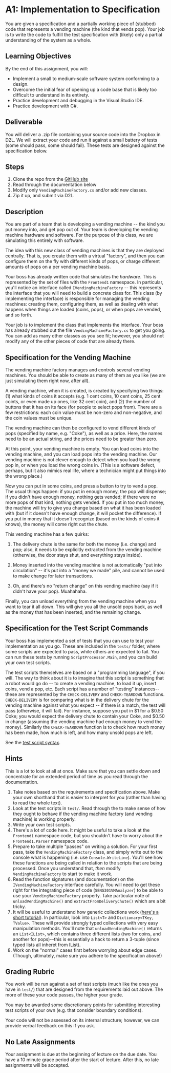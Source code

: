 # A1: Implementation to Specification

You are given a specification and a partially working piece of (stubbed) code that represents a vending machine (the kind that vends pop). Your job is to write the code to fulfill the test specification with (likely) only a partial understanding of the system as a whole.

## Learning Objectives

By the end of this assignment, you will:

* Implement a small to medium-scale software system conforming to a design.
* Overcome the initial fear of opening up a code base that is likely too difficult to understand in its entirety.
* Practice development and debugging in the Visual Studio IDE.
* Practice development with C#.

## Deliverable

You will deliver a .zip file containing your source code into the Dropbox in D2L. We will extract your code and run it against a small battery of tests (some should pass, some should fail). These tests are designed against the specification below.

## Steps

1. Clone the repo from the [GitHub site](https://github.com/hcitang/seng301/asgn1)
2. Read through the documentation below
3. Modify only `VendingMachineFactory.cs` and/or add new classes.
4. Zip it up, and submit via D2L.

## Description

You are part of a team that is developing a vending machine -- the kind you put money into, and get pop out of. Your team is developing the vending machine hardware and software. For the purpose of this class, we are simulating this entirely with software.

The idea with this new class of vending machines is that they are deployed centrally. That is, you create them with a virtual "factory", and then you can configure them on the fly with different kinds of pops, or charge different amounts of pops on a per vending machine basis.

Your boss has already written code that simulates the _hardware_. This is represented by the set of files with the `Frontend1` namespace. In particular, you'll notice an interface called `IVendingMachineFactory` -- this represents the interface that you will need to build a concrete class for. This class (by implementing the interface) is responsible for managing the vending machines: creating them, configuring them, as well as dealing with what happens when things are loaded (coins, pops), or when pops are vended, and so forth.

Your job is to implement the class that implements the interface. Your boss has already stubbed out the file `VendingMachineFactory.cs` to get you going. You can add as many other classes as you see fit; however, you should not modify any of the other pieces of code that are already there.

## Specification for the Vending Machine

The vending machine factory manages and controls several vending machines. You should be able to create as many of them as you like (we are just simulating them right now, after all).

A vending machine, when it is created, is created by specifying two things: (1) what kinds of coins it accepts (e.g. 1 cent coins, 10 cent coins, 25 cent coints, or even made up ones, like 32 cent coin), and (2) the number of buttons that it has on its face (for people to select pops from). There are a few restrictions: each coin value must be non-zero and non-negative, and the coin values must be unique.

The vending machine can then be configured to vend different kinds of pops (specified by name, e.g. "Coke"), as well as a price. Here, the names need to be an actual string, and the prices need to be greater than zero.

At this point, your vending machine is empty. You can load coins into the vending machine, and you can load pops into the vending machine. Our vending machine is not clever enough to detect when you load the wrong pop in, or when you load the wrong coins in. (This is a software defect, perhaps, but it also mimics real life, where a technician might put things into the wrong place.)

Now you can put in some coins, and press a button to try to vend a pop. The usual things happen: if you put in enough money, the pop will dispense; if you didn't have enough money, nothing gets vended; if there were no more pops of that kind, nothing gets vended. If you put in too much money, the machine will try to give you change based on what it has been loaded with (but if it doesn't have enough change, it will pocket the difference). If you put in money that it doesn't recognize (based on the kinds of coins it knows), the money will come right out the chute.

This vending machine has a few quirks:

1. The delivery chute is the same for both the money (i.e. change) and pop; also, it needs to be explicitly extracted from the vending machine (otherwise, the door stays shut, and everything stays inside).

2. Money inserted into the vending machine is not automatically "put into circulation" -- it's put into a "money we made" pile, and cannot be used to make change for later transactions.

3. Oh, and there's no "return change" on this vending machine (say if it didn't have your pop). Muahahaha.

Finally, you can unload everything from the vending machine when you want to tear it all down. This will give you all the unsold pops back, as well as the money that has been inserted, and the remaining change.

## Specification for the Test Script Commands

Your boss has implemented a set of tests that you can use to test your implementation as you go. These are included in the `tests/` folder, where some scripts are expected to pass, while others are expected to fail. You can run these tests by running `ScriptProcessor.Main`, and you can build your own test scripts.

The test scripts themselves are based on a "programming language", if you will. The way to think about it is to imagine that this script is something that a robot would go do -- to create a vending machine, to load it up, insert coins, vend a pop, etc. Each script has a number of "testing" instances--these are represented by the `CHECK-DELIVERY` and `CHECK-TEARDOWN` functions. `CHECK-DELIVERY` is for comparing what is in the delivery chute for the vending machine against what you expect -- if there is a match, the test will pass (otherwise, it will fail). For instance, suppose you put in $1 for a $0.50 Coke; you would expect the delivery chute to contain your Coke, and $0.50 in change (assuming the vending machine had enough money to vend the money). Similarly the `CHECK-TEARDOWN` function is to check how much money has been made, how much is left, and how many unsold pops are left.

See the [test script syntax](a1-test-script-syntax.md).

## Hints

This is a lot to look at all at once. Make sure that you can settle down and concentrate for an extended period of time as you read through the documentation.

1. Take notes based on the requirements and specification above. Make your own shorthand that is easier to interpret for you (rather than having to read the whole text).
2. Look at the test scripts in `test/`. Read through the to make sense of how they ought to behave if the vending machine factory (and vending machine) is working properly.
3. Write your own test scripts.
4. There's a lot of code here. It might be useful to take a look at the `Frontend1` namespace code, but you shouldn't have to worry about the `Frontend1.Parser` namespace code.
5. Prepare to take multiple "passes" on writing a solution. For your first pass, take the `VendingMachineFactory` class, and simply write out to the console what is happening (i.e. use `Console.WriteLine`). You'll see how these functions are being called in relation to the scripts that are being processed. Once you understand that, _then_ modify `VendingMachineFactory` to start to make it work.
6. Read the function signatures (and documentation) on the `IVendingMachineFactory` interface carefully. You will need to get these right for the integrating piece of code (`SENG301VMAnalyzer`) to be able to use your `VendingMachineFactory` properly. Take particular note of `unloadVendingMachine()` and `extractFromDeliveryChute()` which are a bit tricky.
7. It will be useful to understand how generic collections work ([here's a short tutorial](https://www.youtube.com/watch?v=WtpoaacjLtI)). In particular, look into `List<T>` and `Dictionary<TKey, TValue>`. These will provide strongly typed collections with very easy manipulation methods. You'll note that `unloadVendingMachine()` returns an `List<IList>`, which contains three different lists (two for coins, and another for pops)--this is essentially a hack to return a 3-tuple (since typed lists all inheret from IList).
8. Work on the "normal" cases first before worrying about edge cases. (Though, ultimately, make sure you adhere to the specification above!)

## Grading Rubric

You work will be run against a set of test scripts (much like the ones you have in `test/`) that are designed from the requirements laid out above. The more of these your code passes, the higher your grade.

You may be awarded some discretionary points for submitting interesting test scripts of your own (e.g. that consider boundary conditions).

Your code will not be assessed on its internal structure; however, we can provide verbal feedback on this if you ask.

## No Late Assignments

Your assignment is due at the beginning of lecture on the due date. You have a 10 minute grace period after the start of lecture. After this, no late assignments will be accepted.